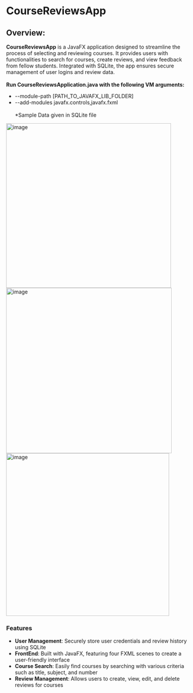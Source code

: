 # CourseReviewsApp
## Overview:
**CourseReviewsApp** is a JavaFX application designed to streamline the process of selecting and reviewing courses. It provides users with functionalities to search for courses, create reviews, and view feedback from fellow students. Integrated with SQLite, the app ensures secure management of user logins and review data. 
<br></br>
**Run CourseReviewsApplication.java with the following VM arguments:**
- --module-path [PATH_TO_JAVAFX_LIB_FOLDER]
- --add-modules javafx.controls,javafx.fxml <br></br>
*Sample Data given in SQLite file


<img width="445" alt="image" src="https://github.com/user-attachments/assets/56cb4c65-8348-4ea7-b0c3-dfbec97c24dd">
<img width="447" alt="image" src="https://github.com/user-attachments/assets/014db396-cb50-41cb-9a22-db90bc687ff9">
<img width="440" alt="image" src="https://github.com/user-attachments/assets/2440883c-e541-459a-9245-e4ef7118a011">

### Features
- **User Management**: Securely store user credentials and review history using SQLite
- **FrontEnd**: Built with JavaFX, featuring four FXML scenes to create a user-friendly interface
- **Course Search**: Easily find courses by searching with various criteria such as title, subject, and number
- **Review Management**: Allows users to create, view, edit, and delete reviews for courses




